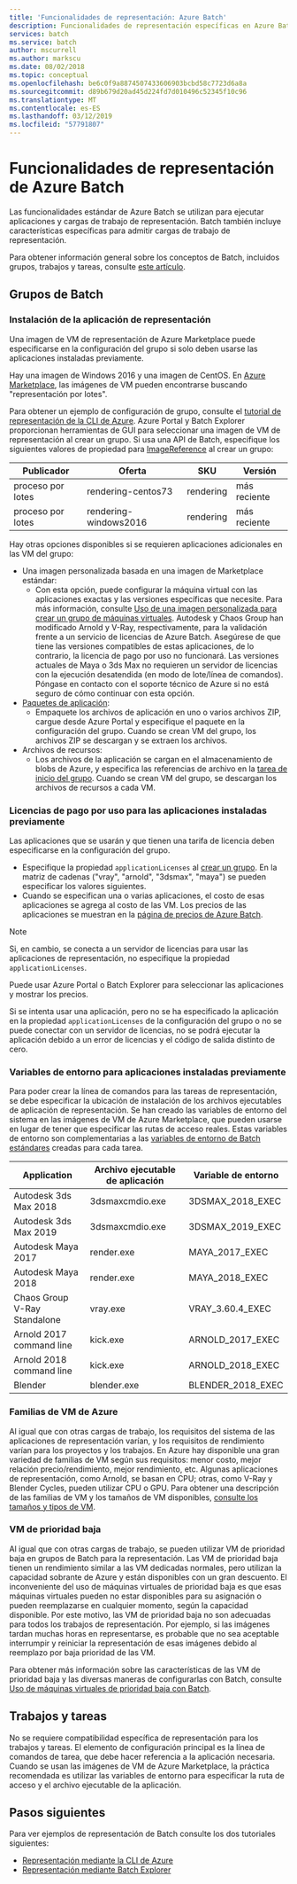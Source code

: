 ```yaml
---
title: 'Funcionalidades de representación: Azure Batch'
description: Funcionalidades de representación específicas en Azure Batch
services: batch
ms.service: batch
author: mscurrell
ms.author: markscu
ms.date: 08/02/2018
ms.topic: conceptual
ms.openlocfilehash: be6c0f9a8874507433606903bcbd58c7723d6a8a
ms.sourcegitcommit: d89b679d20ad45d224fd7d010496c52345f10c96
ms.translationtype: MT
ms.contentlocale: es-ES
ms.lasthandoff: 03/12/2019
ms.locfileid: "57791807"
---
```

# <a name="azure-batch-rendering-capabilities"></a>Funcionalidades de representación de Azure Batch

Las funcionalidades estándar de Azure Batch se utilizan para ejecutar aplicaciones y cargas de trabajo de representación. Batch también incluye características específicas para admitir cargas de trabajo de representación.

Para obtener información general sobre los conceptos de Batch, incluidos grupos, trabajos y tareas, consulte [este artículo](https://docs.microsoft.com/azure/batch/batch-api-basics).

## <a name="batch-pools"></a>Grupos de Batch

### <a name="rendering-application-installation"></a>Instalación de la aplicación de representación

Una imagen de VM de representación de Azure Marketplace puede especificarse en la configuración del grupo si solo deben usarse las aplicaciones instaladas previamente.

Hay una imagen de Windows 2016 y una imagen de CentOS.  En [Azure Marketplace](https://azuremarketplace.microsoft.com), las imágenes de VM pueden encontrarse buscando "representación por lotes".

Para obtener un ejemplo de configuración de grupo, consulte el [tutorial de representación de la CLI de Azure](https://docs.microsoft.com/azure/batch/tutorial-rendering-cli).  Azure Portal y Batch Explorer proporcionan herramientas de GUI para seleccionar una imagen de VM de representación al crear un grupo.  Si usa una API de Batch, especifique los siguientes valores de propiedad para [ImageReference](https://docs.microsoft.com/rest/api/batchservice/pool/add#imagereference) al crear un grupo:

| Publicador | Oferta | SKU | Versión |
|---------|---------|---------|--------|
| proceso por lotes | rendering-centos73 | rendering | más reciente |
| proceso por lotes | rendering-windows2016 | rendering | más reciente |

Hay otras opciones disponibles si se requieren aplicaciones adicionales en las VM del grupo:

* Una imagen personalizada basada en una imagen de Marketplace estándar:
  * Con esta opción, puede configurar la máquina virtual con las aplicaciones exactas y las versiones específicas que necesite. Para más información, consulte [Uso de una imagen personalizada para crear un grupo de máquinas virtuales](https://docs.microsoft.com/azure/batch/batch-custom-images). Autodesk y Chaos Group han modificado Arnold y V-Ray, respectivamente, para la validación frente a un servicio de licencias de Azure Batch. Asegúrese de que tiene las versiones compatibles de estas aplicaciones, de lo contrario, la licencia de pago por uso no funcionará. Las versiones actuales de Maya o 3ds Max no requieren un servidor de licencias con la ejecución desatendida (en modo de lote/línea de comandos). Póngase en contacto con el soporte técnico de Azure si no está seguro de cómo continuar con esta opción.
* [Paquetes de aplicación](https://docs.microsoft.com/azure/batch/batch-application-packages):
  * Empaquete los archivos de aplicación en uno o varios archivos ZIP, cargue desde Azure Portal y especifique el paquete en la configuración del grupo. Cuando se crean VM del grupo, los archivos ZIP se descargan y se extraen los archivos.
* Archivos de recursos:
  * Los archivos de la aplicación se cargan en el almacenamiento de blobs de Azure, y especifica las referencias de archivo en la [tarea de inicio del grupo](https://docs.microsoft.com/rest/api/batchservice/pool/add#starttask). Cuando se crean VM del grupo, se descargan los archivos de recursos a cada VM.

### <a name="pay-for-use-licensing-for-pre-installed-applications"></a>Licencias de pago por uso para las aplicaciones instaladas previamente

Las aplicaciones que se usarán y que tienen una tarifa de licencia deben especificarse en la configuración del grupo.

* Especifique la propiedad `applicationLicenses` al [crear un grupo](https://docs.microsoft.com/rest/api/batchservice/pool/add#request-body).  En la matriz de cadenas ("vray", "arnold", "3dsmax", "maya") se pueden especificar los valores siguientes.
* Cuando se especifican una o varias aplicaciones, el costo de esas aplicaciones se agrega al costo de las VM.  Los precios de las aplicaciones se muestran en la [página de precios de Azure Batch](https://azure.microsoft.com/pricing/details/batch/#graphic-rendering).

> [!NOTE]
> Si, en cambio, se conecta a un servidor de licencias para usar las aplicaciones de representación, no especifique la propiedad `applicationLicenses`.

Puede usar Azure Portal o Batch Explorer para seleccionar las aplicaciones y mostrar los precios.

Si se intenta usar una aplicación, pero no se ha especificado la aplicación en la propiedad `applicationLicenses` de la configuración del grupo o no se puede conectar con un servidor de licencias, no se podrá ejecutar la aplicación debido a un error de licencias y el código de salida distinto de cero.

### <a name="environment-variables-for-pre-installed-applications"></a>Variables de entorno para aplicaciones instaladas previamente

Para poder crear la línea de comandos para las tareas de representación, se debe especificar la ubicación de instalación de los archivos ejecutables de aplicación de representación.  Se han creado las variables de entorno del sistema en las imágenes de VM de Azure Marketplace, que pueden usarse en lugar de tener que especificar las rutas de acceso reales.  Estas variables de entorno son complementarias a las [variables de entorno de Batch estándares](https://docs.microsoft.com/azure/batch/batch-compute-node-environment-variables) creadas para cada tarea.

|Application|Archivo ejecutable de aplicación|Variable de entorno|
|---------|---------|---------|
|Autodesk 3ds Max 2018|3dsmaxcmdio.exe|3DSMAX_2018_EXEC|
|Autodesk 3ds Max 2019|3dsmaxcmdio.exe|3DSMAX_2019_EXEC|
|Autodesk Maya 2017|render.exe|MAYA_2017_EXEC|
|Autodesk Maya 2018|render.exe|MAYA_2018_EXEC|
|Chaos Group V-Ray Standalone|vray.exe|VRAY_3.60.4_EXEC|
Arnold 2017 command line|kick.exe|ARNOLD_2017_EXEC|
|Arnold 2018 command line|kick.exe|ARNOLD_2018_EXEC|
|Blender|blender.exe|BLENDER_2018_EXEC|

### <a name="azure-vm-families"></a>Familias de VM de Azure

Al igual que con otras cargas de trabajo, los requisitos del sistema de las aplicaciones de representación varían, y los requisitos de rendimiento varían para los proyectos y los trabajos.  En Azure hay disponible una gran variedad de familias de VM según sus requisitos: menor costo, mejor relación precio/rendimiento, mejor rendimiento, etc.
Algunas aplicaciones de representación, como Arnold, se basan en CPU; otras, como V-Ray y Blender Cycles, pueden utilizar CPU o GPU.
Para obtener una descripción de las familias de VM y los tamaños de VM disponibles, [consulte los tamaños y tipos de VM](https://docs.microsoft.com/azure/virtual-machines/windows/sizes).

### <a name="low-priority-vms"></a>VM de prioridad baja

Al igual que con otras cargas de trabajo, se pueden utilizar VM de prioridad baja en grupos de Batch para la representación.  Las VM de prioridad baja tienen un rendimiento similar a las VM dedicadas normales, pero utilizan la capacidad sobrante de Azure y están disponibles con un gran descuento.  El inconveniente del uso de máquinas virtuales de prioridad baja es que esas máquinas virtuales pueden no estar disponibles para su asignación o pueden reemplazarse en cualquier momento, según la capacidad disponible. Por este motivo, las VM de prioridad baja no son adecuadas para todos los trabajos de representación. Por ejemplo, si las imágenes tardan muchas horas en representarse, es probable que no sea aceptable interrumpir y reiniciar la representación de esas imágenes debido al reemplazo por baja prioridad de las VM.

Para obtener más información sobre las características de las VM de prioridad baja y las diversas maneras de configurarlas con Batch, consulte [Uso de máquinas virtuales de prioridad baja con Batch](https://docs.microsoft.com/azure/batch/batch-low-pri-vms).

## <a name="jobs-and-tasks"></a>Trabajos y tareas

No se requiere compatibilidad específica de representación para los trabajos y tareas.  El elemento de configuración principal es la línea de comandos de tarea, que debe hacer referencia a la aplicación necesaria.
Cuando se usan las imágenes de VM de Azure Marketplace, la práctica recomendada es utilizar las variables de entorno para especificar la ruta de acceso y el archivo ejecutable de la aplicación.

## <a name="next-steps"></a>Pasos siguientes

Para ver ejemplos de representación de Batch consulte los dos tutoriales siguientes:

* [Representación mediante la CLI de Azure](https://docs.microsoft.com/azure/batch/tutorial-rendering-cli)
* [Representación mediante Batch Explorer](https://docs.microsoft.com/azure/batch/tutorial-rendering-batchexplorer-blender)
